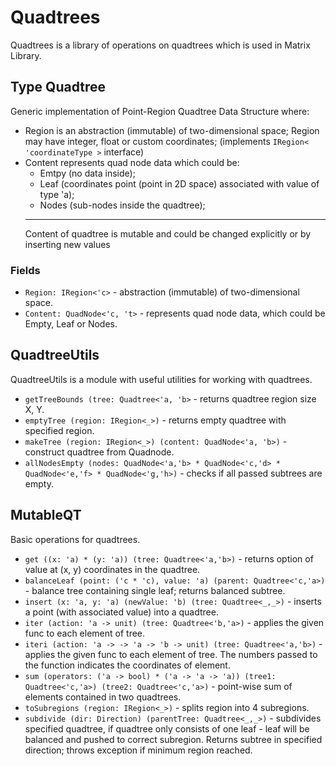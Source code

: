 # Quadtrees

Quadtrees is a library of operations on quadtrees which is used in Matrix Library.

## Type Quadtree

Generic implementation of Point-Region Quadtree Data Structure where: 
- Region is an abstraction (immutable) of two-dimensional space;
    Region may have integer, float or custom coordinates;
    (implements `IRegion< 'coordinateType >` interface)
- Content represents quad node data which could be:
    * Emtpy (no data inside);
    * Leaf (coordinates point (point in 2D space) associated with value of type 'a);
    * Nodes (sub-nodes inside the quadtree);
  _ _ _
  Content of quadtree is mutable and could be changed explicitly or by inserting new values

### Fields

* `Region: IRegion<'c>` - abstraction (immutable) of two-dimensional space.
* `Content: QuadNode<'c, 't>` - represents quad node data, which could be Empty, Leaf or Nodes.

## QuadtreeUtils

QuadtreeUtils is a module with useful utilities for working with quadtrees.

* `getTreeBounds (tree: Quadtree<'a, 'b>` - returns quadtree region size X, Y.
* `emptyTree (region: IRegion<_>)` - returns empty quadtree with specified region.
* `makeTree (region: IRegion<_>) (content: QuadNode<'a, 'b>)` - construct quadtree from Quadnode.
* `allNodesEmpty (nodes: QuadNode<'a,'b> * QuadNode<'c,'d> * QuadNode<'e,'f> * QuadNode<'g,'h>)` - checks if all passed subtrees are empty.

## MutableQT

Basic operations for quadtrees.

* `get ((x: 'a) * (y: 'a)) (tree: Quadtree<'a,'b>)` - returns option of value at (x, y) coordinates in the quadtree.
* `balanceLeaf (point: ('c * 'c), value: 'a) (parent: Quadtree<'c,'a>)` - balance tree containing single leaf; returns balanced subtree.
* `insert (x: 'a, y: 'a) (newValue: 'b) (tree: Quadtree<_,_>)` - inserts a point (with associated value) into a quadtree.
* `iter (action: 'a -> unit) (tree: Quadtree<'b,'a>)` - applies the given func to each element of tree.
* `iteri (action: 'a -> -> 'a -> 'b -> unit) (tree: Quadtree<'a,'b>)` - applies the given func to each element of tree. The numbers passed to the function indicates the coordinates of element.
* `sum (operators: ('a -> bool) * ('a -> 'a -> 'a)) (tree1: Quadtree<'c,'a>) (tree2: Quadtree<'c,'a>)` - point-wise sum of elements contained in two quadtrees.
* `toSubregions (region: IRegion<_>)` - splits region into 4 subregions.
* `subdivide (dir: Direction) (parentTree: Quadtree<_,_>)` - subdivides specified quadtree, if quadtree only consists of one leaf - leaf will be balanced and pushed to correct subregion. Returns subtree in specified direction; throws exception if minimum region reached.
